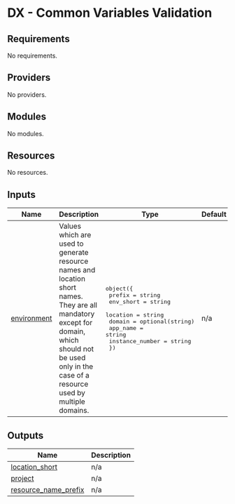 # DX - Common Variables Validation

<!-- markdownlint-disable -->
<!-- BEGINNING OF PRE-COMMIT-TERRAFORM DOCS HOOK -->
## Requirements

No requirements.

## Providers

No providers.

## Modules

No modules.

## Resources

No resources.

## Inputs

| Name | Description | Type | Default | Required |
|------|-------------|------|---------|:--------:|
| <a name="input_environment"></a> [environment](#input\_environment) | Values which are used to generate resource names and location short names. They are all mandatory except for domain, which should not be used only in the case of a resource used by multiple domains. | <pre>object({<br>    prefix          = string<br>    env_short       = string<br>    location        = string<br>    domain          = optional(string)<br>    app_name        = string<br>    instance_number = string<br>  })</pre> | n/a | yes |

## Outputs

| Name | Description |
|------|-------------|
| <a name="output_location_short"></a> [location\_short](#output\_location\_short) | n/a |
| <a name="output_project"></a> [project](#output\_project) | n/a |
| <a name="output_resource_name_prefix"></a> [resource\_name\_prefix](#output\_resource\_name\_prefix) | n/a |
<!-- END OF PRE-COMMIT-TERRAFORM DOCS HOOK -->
